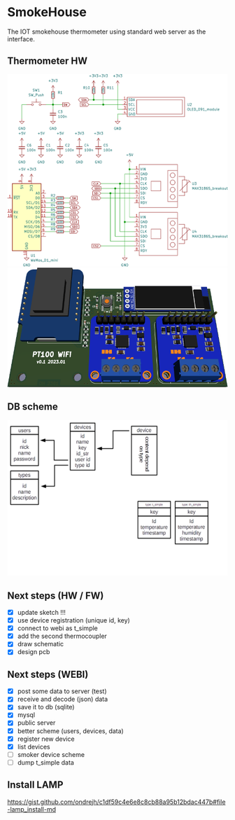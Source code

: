 # SmokeHouse

The IOT smokehouse thermometer using standard web server as the interface.

## Thermometer HW

![schematic](/doc/schematic.png)
![board](/doc/board.png)

## DB scheme ##

![Database scheme](/doc/db_scheme.png)

## Next steps (HW / FW) ##

- [X] update sketch !!!
- [X] use device registration (unique id, key)
- [X] connect to webi as t_simple
- [X] add the second thermocoupler
- [X] draw schematic
- [X] design pcb

## Next steps (WEBI) ##

- [X] post some data to server (test)
- [X] receive and decode (json) data
- [X] save it to db (sqlite)
- [X] mysql
- [X] public server
- [X] better scheme (users, devices, data)
- [X] register new device
- [X] list devices
- [ ] smoker device scheme
- [ ] dump t_simple data

## Install LAMP ##

https://gist.github.com/ondrejh/c1df59c4e6e8c8cb88a95b12bdac447b#file-lamp_install-md
